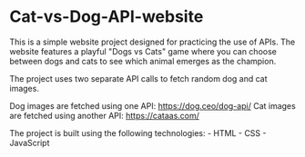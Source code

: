 # Cat-vs-Dog-API-website
This is a simple website project designed for practicing the use of APIs. The website features a playful "Dogs vs Cats" game where you can choose between dogs and cats to see which animal emerges as the champion.

The project uses two separate API calls to fetch random dog and cat images.

Dog images are fetched using one API:       https://dog.ceo/dog-api/
Cat images are fetched using another API:   https://cataas.com/

The project is built using the following technologies:
    - HTML
    - CSS
    - JavaScript
